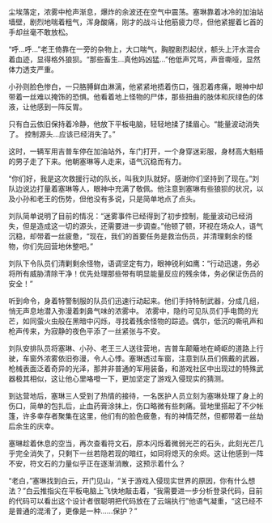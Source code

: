尘埃落定，浓雾中枪声渐息，爆炸的余波还在空气中震荡。塞琳靠着冰冷的加油站墙壁，剧烈地喘着粗气，浑身酸痛，刚才的战斗让他筋疲力尽，但他紧握着匕首的手却丝毫不敢放松。

“呼…呼…”老王倚靠在一旁的杂物上，大口喘气，胸膛剧烈起伏，额头上汗水混合着血迹，显得格外狼狈。“那些畜生…真他妈凶猛…”他低声咒骂，声音嘶哑，显然体力透支严重。

小孙则脸色惨白，一只胳膊鲜血淋漓，他紧紧地捂着伤口，强忍着疼痛，眼神中却带着一丝难以掩饰的恐惧。他看着地上怪物的尸体，那些扭曲的肢体和灰绿色的体液，让他感到一阵反胃。

只有白云依旧保持着冷静，他放下平板电脑，轻轻地揉了揉眉心。“能量波动消失了。 控制源头…应该已经消失了。”

这时，一辆军用吉普车停在加油站外，车门打开，一个身穿迷彩服，身材高大魁梧的男子走了下来。他朝塞琳等人走来，语气沉稳而有力。

“你们好，我是这次救援行动的队长，叫我刘队就好。感谢你们坚持到了现在。”刘队边说边打量着塞琳等人，眼神中充满了敬佩。他注意到塞琳有些狼狈的状况，以及小孙和老王的伤势，但他没有多说，只是简单地点了点头。

刘队简单说明了目前的情况：“迷雾事件已经得到了初步控制，能量波动已经消失，但是造成这一切的源头，还需要进一步调查。”他顿了顿，环视在场众人，语气沉稳，却带着一丝疲惫，“现在，我们的首要任务是救治伤员，并清理剩余的怪物，你们先回营地休整吧。”

刘队下令队员们清剿剩余怪物，语调坚定有力，眼神锐利如鹰：“行动迅速，务必将所有威胁清除干净！优先处理那些带有明显能量反应的残余体，务必保证伤员的安全！”

听到命令，身着特警制服的队员们迅速行动起来。他们手持特制武器，分成几组，悄无声息地潜入弥漫着刺鼻气味的浓雾中。 浓雾中，隐约可见队员们手电筒的光芒，如同萤火虫般在黑暗中闪烁，寻找着残余怪物的踪迹。偶尔，低沉的嘶吼声和枪声传来，为寂静的夜色平添了一丝紧张与不安。

刘队安排队员将塞琳、小孙、老王三人送往营地，吉普车颠簸地在崎岖的道路上行驶，车窗外浓雾依旧弥漫，令人心悸。塞琳透过车窗，注意到队员们佩戴的武器，枪械表面泛着奇异的光泽，那并非普通的军用装备，和游戏社区中出现过的特殊武器极其相似，这让他心里咯噔一下，更加坚定了游戏入侵现实的猜测。

到达营地后，塞琳三人受到了热情的接待，一名医护人员立刻为塞琳处理了身上的伤口，简单的包扎后，止血药膏涂抹上，伤口略微有些刺痛。营地里搭起了不少帐篷，许多幸存者聚集在这里，他们有的脸色疲惫，有的神情茫然，但都带着一丝劫后余生的庆幸。

塞琳趁着休息的空当，再次查看符文石，原本闪烁着微弱光芒的石头，此刻光芒几乎完全消失了，只剩下一丝若隐若现的暗红，如同将熄灭的余烬。这让他感到一阵不安，符文石的力量似乎正在逐渐消散，这预示着什么？

“老白，”塞琳找到白云，开门见山，“关于游戏入侵现实世界的原因，你有什么想法？”白云推指尖在平板电脑上飞快地敲击着，“我需要进一步分析登录代码，目前的代码可以看出这个设计者很聪明把代码放在了云端执行”他语气凝重，“这已经不是普通的混淆了，更像是一种......保护？”